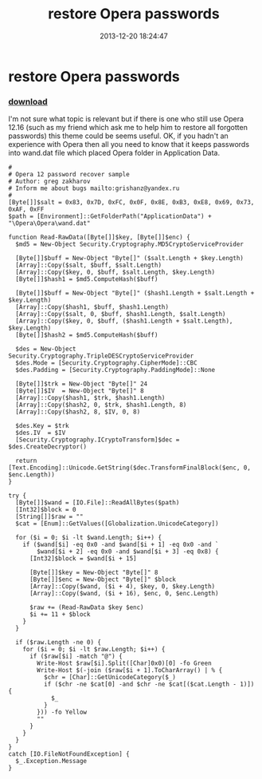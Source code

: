﻿---
pid:            4726
poster:         greg zakharov
title:          restore Opera passwords
date:           2013-12-20 18:24:47
format:         posh
parent:         0
parent:         0

---

# restore Opera passwords

### [download](4726.ps1)

I'm not sure what topic is relevant but if there is one who still use Opera 12.16 (such as my friend which ask me to help him to restore all forgotten passwords) this theme could be seems useful. OK, if you hadn't an experience with Opera then all you need to know that it keeps passwords into wand.dat file which placed Opera folder in Application Data.

```posh
#
# Opera 12 password recover sample
# Author: greg zakharov
# Inform me about bugs mailto:grishanz@yandex.ru
#
[Byte[]]$salt = 0x83, 0x7D, 0xFC, 0x0F, 0x8E, 0xB3, 0xE8, 0x69, 0x73, 0xAF, 0xFF
$path = [Environment]::GetFolderPath("ApplicationData") + "\Opera\Opera\wand.dat"

function Read-RawData([Byte[]]$key, [Byte[]]$enc) {
  $md5 = New-Object Security.Cryptography.MD5CryptoServiceProvider
  
  [Byte[]]$buff = New-Object "Byte[]" ($salt.Length + $key.Length)
  [Array]::Copy($salt, $buff, $salt.Length)
  [Array]::Copy($key, 0, $buff, $salt.Length, $key.Length)
  [Byte[]]$hash1 = $md5.ComputeHash($buff)
  
  [Byte[]]$buff = New-Object "Byte[]" ($hash1.Length + $salt.Length + $key.Length)
  [Array]::Copy($hash1, $buff, $hash1.Length)
  [Array]::Copy($salt, 0, $buff, $hash1.Length, $salt.Length)
  [Array]::Copy($key, 0, $buff, ($hash1.Length + $salt.Length), $key.Length)
  [Byte[]]$hash2 = $md5.ComputeHash($buff)
  
  $des = New-Object Security.Cryptography.TripleDESCryptoServiceProvider
  $des.Mode = [Security.Cryptography.CipherMode]::CBC
  $des.Padding = [Security.Cryptography.PaddingMode]::None
  
  [Byte[]]$trk = New-Object "Byte[]" 24
  [Byte[]]$IV  = New-Object "Byte[]" 8
  [Array]::Copy($hash1, $trk, $hash1.Length)
  [Array]::Copy($hash2, 0, $trk, $hash1.Length, 8)
  [Array]::Copy($hash2, 8, $IV, 0, 8)
  
  $des.Key = $trk
  $des.IV  = $IV
  [Security.Cryptography.ICryptoTransform]$dec = $des.CreateDecryptor()
  
  return [Text.Encoding]::Unicode.GetString($dec.TransformFinalBlock($enc, 0, $enc.Length))
}

try {
  [Byte[]]$wand = [IO.File]::ReadAllBytes($path)
  [Int32]$block = 0
  [String[]]$raw = ""
  $cat = [Enum]::GetValues([Globalization.UnicodeCategory])
  
  for ($i = 0; $i -lt $wand.Length; $i++) {
    if ($wand[$i] -eq 0x0 -and $wand[$i + 1] -eq 0x0 -and `
        $wand[$i + 2] -eq 0x0 -and $wand[$i + 3] -eq 0x8) {
      [Int32]$block = $wand[$i + 15]
      
      [Byte[]]$key = New-Object "Byte[]" 8
      [Byte[]]$enc = New-Object "Byte[]" $block
      [Array]::Copy($wand, ($i + 4), $key, 0, $key.Length)
      [Array]::Copy($wand, ($i + 16), $enc, 0, $enc.Length)
      
      $raw += (Read-RawData $key $enc)
      $i += 11 + $block
    }
  }
  
  if ($raw.Length -ne 0) {
    for ($i = 0; $i -lt $raw.Length; $i++) {
      if ($raw[$i] -match "@") {
        Write-Host $raw[$i].Split([Char]0x0)[0] -fo Green
        Write-Host $(-join ($raw[$i + 1].ToCharArray() | % {
          $chr = [Char]::GetUnicodeCategory($_)
          if ($chr -ne $cat[0] -and $chr -ne $cat[($cat.Length - 1)]) {
            $_
          }
        })) -fo Yellow
        ""
      }
    }
  }
}
catch [IO.FileNotFoundException] {
  $_.Exception.Message
}
```
